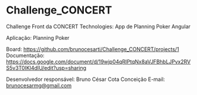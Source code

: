 # Challenge_CONCERT
Challenge Front da CONCERT Technologies: App de Planning Poker Angular

Aplicação: Planning Poker

Board: https://github.com/brunocesarti/Challenge_CONCERT/projects/1
Documentação: https://docs.google.com/document/d/19wjp04qRIPtqNx8aVJFBhbLJPvx2RVS5v3T0IKl4dIU/edit?usp=sharing

Desenvolvedor responsável: Bruno César Cota Conceição
E-mail: brunocesarmg@gmail.com
